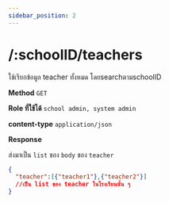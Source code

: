 ```yaml
---
sidebar_position: 2
---
```


# /:schoolID/teachers


ใช้เรียกข้อมูล teacher ทั้งหมด โดยsearchตามschoolID



**Method** `GET`

**Role ที่ใช้ได้** `school admin, system admin`

**content-type** `application/json`



**Response**

ส่งมาเป็น `list` ของ `body` ของ `teacher` 

```json title="Response (Parginate)"
{
  "teacher":[{"teacher1"},{"teacher2"}]
  //เป็น list ของ teacher ในโรงเรียนนั้น ๆ 
}
```


